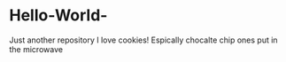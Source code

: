 # Hello-World-
Just another repository 
I love cookies! Espically chocalte chip ones put in the microwave 
